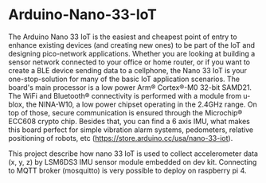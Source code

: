 # Arduino-Nano-33-IoT

The Arduino Nano 33 IoT is the easiest and cheapest point of entry to enhance existing devices (and creating new ones) to be part of the IoT and designing pico-network applications. Whether you are looking at building a sensor network connected to your office or home router, or if you want to create a BLE device sending data to a cellphone, the Nano 33 IoT is your one-stop-solution for many of the basic IoT application scenarios. The board's main processor is a low power Arm® Cortex®-M0 32-bit SAMD21. The WiFi and Bluetooth® connectivity is performed with a module from u-blox, the NINA-W10, a low power chipset operating in the 2.4GHz range. On top of those, secure communication is ensured through the Microchip® ECC608 crypto chip. Besides that, you can find a 6 axis IMU, what makes this board perfect for simple vibration alarm systems, pedometers, relative positioning of robots, etc (https://store.arduino.cc/usa/nano-33-iot).

This project describe how nano 33 IoT is used to collect accelerometer data (x, y, z) by LSM6DS3 IMU sensor module embedded on dev kit. Connecting to MQTT broker (mosquitto) is very possible to deploy on raspberry pi 4.  
